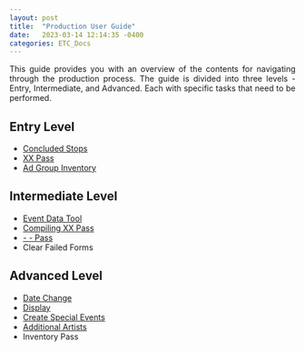 ```yaml
---
layout: post
title:  "Production User Guide"
date:   2023-03-14 12:14:35 -0400
categories: ETC_Docs
---
```


<p style="text-align: justify;">This guide provides you with an overview of the contents for navigating through the production process. The guide is divided into three levels - Entry, Intermediate, and Advanced. Each with specific tasks that need to be performed.</p>


## Entry Level
*   [Concluded Stops](https://docs.google.com/document/d/e/2PACX-1vTTuP479QV6m8T4ofkrzvYik_hG5rF-ZJvJxhNriWk41bZVuy6mVzzMd1F5VYfOyCVNWljtoqGGRHQ_/pub)
*   [XX Pass](https://docs.google.com/document/d/e/2PACX-1vSHd4rwQF1h1cWQrnzFAlB2u-SNl3uo5eFpYfEt4tBdueSPwTsafZ5uPQ3C4M8oPAR3i6NB7MR6Hw7z/pub)
*   [Ad Group Inventory](https://docs.google.com/document/d/e/2PACX-1vRMHbwSf410w4r-ohL9ZSqGW7tEyOrWAQNO0gcBgXYGOR0WiFydYFpWWFzK8Y_gUIXlr5W6tf_XUm05/pub)



## Intermediate Level
*    [Event Data Tool](https://docs.google.com/document/d/e/2PACX-1vT_QgQxb3LE_vF7gh83uVAE-xeLuYcphPYecIclIwRnBlyvS4VFl8W10-iGMfWANTc7NtI5r3mDigbu/pub)
*    [Compiling XX Pass](https://docs.google.com/document/d/e/2PACX-1vRy6YdBKVHlTdBViBMusTKDelUZrhmy69Djn_SoqDU_-GxkzcpWppdbRnew6U-rytKT3NG5u2YgRWcD/pub)
*    [- - Pass](https://docs.google.com/document/d/e/2PACX-1vSZ-Eu548EVddxlP-pSxlcCSiyrBaM_4T9qTdaL-_jMpNr9F0LrGGY2Mj2NHPURibCzlPZyHMFvNwg9/pub)
*    Clear Failed Forms


## Advanced Level
*    [Date Change](https://docs.google.com/document/d/e/2PACX-1vR9QRaWpo2_lvbFiacXckw-LubdcFeT16s7HP4TTSP_WCJiuHEeiuM6pF0NkEY06IjQQWC0gGbV3cgu/pub)
*    [Display](https://docs.google.com/document/d/e/2PACX-1vSGId6-E6IbeMmYcF3GKlwcir9pTFLy2D4PrKCI--rUCprn2qqQc3SUZX_kr4kCKCZG8okm3cBwaEEY/pub)
*    [Create Special Events](https://docs.google.com/document/d/e/2PACX-1vSXvnoq6L_lkRsg3RMgTSjyKhxBTZRciovSjT0IMxysc5cbYKzuGYv87LgZj51BDa9OKAkUTNAX48sc/pub)
*    [Additional Artists](https://docs.google.com/document/d/e/2PACX-1vRsXg6sMQNxgVyoCh4kvbq73QnuUjOQMqvaSGcK1M71eqRX3ATIolaiXXfRwiTmQlCbe7j-NJXK2Jll/pub)
*    Inventory Pass
